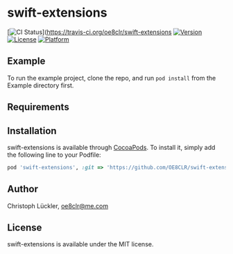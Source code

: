 # swift-extensions

[![CI Status](http://img.shields.io/travis/oe8clr/swift-extensions.svg?style=flat)](https://travis-ci.org/oe8clr/swift-extensions
[![Version](https://img.shields.io/cocoapods/v/swift-extensions.svg?style=flat)](http://cocoapods.org/pods/swift-extensions)
[![License](https://img.shields.io/cocoapods/l/swift-extensions.svg?style=flat)](http://cocoapods.org/pods/swift-extensions)
[![Platform](https://img.shields.io/cocoapods/p/swift-extensions.svg?style=flat)](http://cocoapods.org/pods/swift-extensions)

## Example

To run the example project, clone the repo, and run `pod install` from the Example directory first.

## Requirements

## Installation

swift-extensions is available through [CocoaPods](http://cocoapods.org). To install
it, simply add the following line to your Podfile:

```ruby
pod 'swift-extensions', :git => 'https://github.com/OE8CLR/swift-extensions.git'
```

## Author

Christoph Lückler, oe8clr@me.com

## License

swift-extensions is available under the MIT license.
